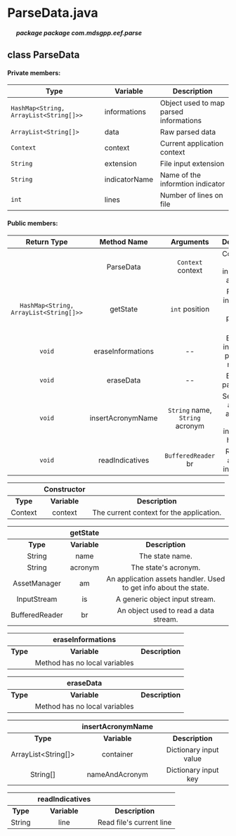 # ParseData.java

##### &nbsp;&nbsp;&nbsp;&nbsp;&nbsp;&nbsp;package package com.mdsgpp.eef.parse

## class ParseData

#### Private members:

| Type     | Variable                     | Description                     |
|----------|------------------------------|---------------------------------|
| `HashMap<String, ArrayList<String[]>>` | informations | Object used to map parsed informations |
| `ArrayList<String[]>` | data | Raw parsed data |
| `Context` | context | Current application context |
| `String` | extension | File input extension |
| `String` | indicatorName | Name of the informtion indicator |
| `int` | lines | Number of lines on file |

#### Public members:

| Return Type | Method Name | Arguments | Description |
|:-----------:|:------------:|:---------:|:----------:|
|       | ParseData | `Context` context | Constructor with initialization argument |
|`HashMap<String, ArrayList<String[]>>` | getState | `int` position | Retrieves information about a particular state |
|`void` | eraseInformations | -- | Erases all information previously retrieved |
|`void` | eraseData | -- | Erases all parsed data |
|`void` | insertAcronymName |`String` name, `String` acronym | Sends state acronym and name through indicative's hashmap |
|`void` | readIndicatives | `BufferedReader` br | Reads the available information |

|  | Constructor |  |
|:-----------:|:------------:|:---------:|
| **Type** | **Variable** | **Description**|
| Context | context | The current context for the application. |

|  | getState |  |
|:-----------:|:------------:|:---------:|
| **Type** | **Variable** | **Description**|
| String | name | The state name. |
| String | acronym | The state's acronym. |
| AssetManager | am | An application assets handler. Used to get info about the state. |
| InputStream | is | A generic object input stream. |
| BufferedReader | br | An object used to read a data stream. |

|  | eraseInformations |  |
|:-----------:|:------------:|:---------:|
| **Type** | **Variable** | **Description**|
|  | Method has no local variables |  |

|  | eraseData |  |
|:-----------:|:------------:|:---------:|
| **Type** | **Variable** | **Description**|
|  | Method has no local variables |  |

|  | insertAcronymName |  |
|:-----------:|:------------:|:---------:|
| **Type** | **Variable** | **Description**|
| ArrayList<String[]> | container | Dictionary input value |
| String[] | nameAndAcronym | Dictionary input key |

|  | readIndicatives |  |
|:-----------:|:------------:|:---------:|
| **Type** | **Variable** | **Description**|
| String | line | Read file's current line |